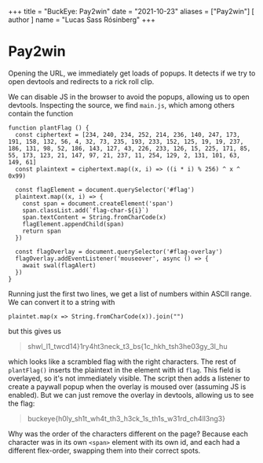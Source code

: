 +++
title = "BuckEye: Pay2win"
date = "2021-10-23"
aliases = ["Pay2win"]
[ author ]
  name = "Lucas Sass Rósinberg"
+++

# Pay2win

Opening the URL, we immediately get loads of popups. It detects if we try to open devtools and redirects to a rick roll clip.

We can disable JS in the browser to avoid the popups, allowing us to open devtools. Inspecting the source, we find `main.js`, which among others contain the function

```javascript=
function plantFlag () {
  const ciphertext = [234, 240, 234, 252, 214, 236, 140, 247, 173, 191, 158, 132, 56, 4, 32, 73, 235, 193, 233, 152, 125, 19, 19, 237, 186, 131, 98, 52, 186, 143, 127, 43, 226, 233, 126, 15, 225, 171, 85, 55, 173, 123, 21, 147, 97, 21, 237, 11, 254, 129, 2, 131, 101, 63, 149, 61]
  const plaintext = ciphertext.map((x, i) => ((i * i) % 256) ^ x ^ 0x99)

  const flagElement = document.querySelector('#flag')
  plaintext.map((x, i) => {
    const span = document.createElement('span')
    span.classList.add(`flag-char-${i}`)
    span.textContent = String.fromCharCode(x)
    flagElement.appendChild(span)
    return span
  })

  const flagOverlay = document.querySelector('#flag-overlay')
  flagOverlay.addEventListener('mouseover', async () => {
    await swal(flagAlert)
  })
}
```

Running just the first two lines, we get a list of numbers within ASCII range. We can convert it to a string with

```javascript=
plaintet.map(x => String.fromCharCode(x)).join("")
```

but this gives us

> shwl_l1_twcd14}1ry4ht3neck_t3_bs{1c_hkh_tsh3he03gy_3l_hu

which looks like a scrambled flag with the right characters. The rest of `plantFlag()` inserts the plaintext in the element with id `flag`. This field is overlayed, so it's not immediately visible. The script then adds a listener to create a paywall popup when the overlay is moused over (assuming JS is enabled). But we can just remove the overlay in devtools, allowing us to see the flag:

> buckeye{h0ly_sh1t_wh4t_th3_h3ck_1s_th1s_w31rd_ch4ll3ng3}

Why was the order of the characters different on the page? Because each character was in its own `<span>` element with its own id, and each had a different flex-order, swapping them into their correct spots.
